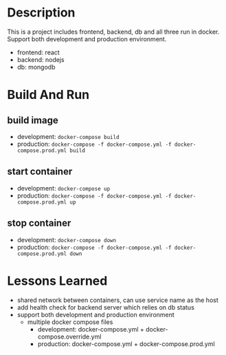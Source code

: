 # Description
This is a project includes frontend, backend, db and all three run in docker.<br>
Support both development and production environment.

* frontend: react
* backend: nodejs
* db: mongodb
  
# Build And Run
## build image
* development: `docker-compose build`
* production: `docker-compose -f docker-compose.yml -f docker-compose.prod.yml build`
## start container
* development: `docker-compose up`
* production: `docker-compose -f docker-compose.yml -f docker-compose.prod.yml up`
## stop container
* development: `docker-compose down`
* production: `docker-compose -f docker-compose.yml -f docker-compose.prod.yml down`


# Lessons Learned
* shared network between containers, can use service name as the host
* add health check for backend server which relies on db status
* support both development and production environment
  * multiple docker compose files
    * development: docker-compose.yml + docker-compose.override.yml
    * production: docker-compose.yml + docker-compose.prod.yml